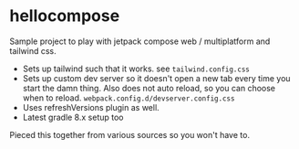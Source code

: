 # hellocompose

Sample project to play with jetpack compose web / multiplatform and tailwind css.

- Sets up tailwind such that it works. see `tailwind.config.css`
- Sets up custom dev server so it doesn't open a new tab every time you start the damn thing. Also does not auto reload, so you can choose when to reload. `webpack.config.d/devserver.config.css`
- Uses refreshVersions plugin as well.
- Latest gradle 8.x setup too

Pieced this together from various sources so you won't have to.
